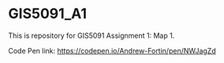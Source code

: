 # GIS5091_A1
This is repository for GIS5091 Assignment 1: Map 1. 

Code Pen link: https://codepen.io/Andrew-Fortin/pen/NWJagZd
